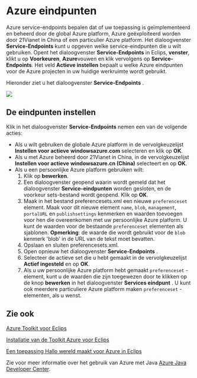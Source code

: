 <properties
    pageTitle="Azure eindpunten"
    description="Beschrijving van de instellingen Azure-Service-eindpunt in de Toolkit Azure voor Eclips."
    services=""
    documentationCenter="java"
    authors="rmcmurray"
    manager="wpickett"
    editor=""/>

<tags
    ms.service="multiple"
    ms.workload="na"
    ms.tgt_pltfrm="multiple"
    ms.devlang="Java"
    ms.topic="article"
    ms.date="08/11/2016" 
    ms.author="robmcm"/>

<!-- Legacy MSDN URL = https://msdn.microsoft.com/library/azure/dn268600.aspx -->

# <a name="azure-service-endpoints"></a>Azure eindpunten #

Azure service-endpoints bepalen dat of uw toepassing is geïmplementeerd en beheerd door de global Azure platform, Azure geëxploiteerd worden door 21Vianet in China of een particulier Azure platform. Het dialoogvenster **Service-Endpoints** kunt u opgeven welke service-eindpunten die u wilt gebruiken. Opent het dialoogvenster **Service-Endpoints** in Eclips, **venster**, klikt u op **Voorkeuren**, **Azure**vouwen en klik vervolgens op **Service-Endpoints**. Het veld **Actieve instellen** bepaalt u welke Azure eindpunten voor de Azure projecten in uw huidige werkruimte wordt gebruikt.

Hieronder ziet u het dialoogvenster **Service-Endpoints** .

![][ic719493]

## <a name="to-set-the-service-endpoints"></a>De eindpunten instellen ##

Klik in het dialoogvenster **Service-Endpoints** nemen een van de volgende acties:

* Als u wilt gebruiken de globale Azure platform in de vervolgkeuzelijst **Instellen voor actieve** **windowsazure.com** selecteren en klik op **OK**.
* Als u met Azure beheerd door 21Vianet in China, in de vervolgkeuzelijst **Instellen voor actieve** **windowsazure.cn (China)** selecteert en op **OK**.
* Als u een persoonlijke Azure platform gebruiken wilt:
    1. Klik op **bewerken**.
    2. Een dialoogvenster geopend waarin wordt gemeld dat het dialoogvenster **Service-eindpunten** worden gesloten, en de voorkeur sets-bestand wordt geopend. Klik op **OK**.
    3. Maak in het bestand preferencesets.xml een nieuwe `preferenceset` element. Maak voor dit nieuwe element `name`, `blob`, `management`, `portalURL` en `publishsettings` kenmerken en waarden toevoegen voor hen die overeenkomen met uw persoonlijke Azure platform. U kunt de waarden voor de bestaande `preferenceset` elementen als sjablonen. **Opmerking**: de waarde die wordt gebruikt voor de `blob` kenmerk 'blob' in de URL van de tekst moet bevatten.
    4. Opslaan en sluiten preferencesets.xml.
    5. Open opnieuw het dialoogvenster **Service-Endpoints** .
    6. Selecteer de actieve set die u hebt gemaakt in de vervolgkeuzelijst **Actief ingesteld** en op **OK**.
    7. Als u uw persoonlijke Azure platform hebt gemaakt `preferenceset` -element, kunt u de waarden die zijn toegewezen door te klikken op de knop **bewerken** in het dialoogvenster **Services eindpunt** . U kunt ook meerdere particuliere Azure platform maken `preferenceset` -elementen, als u wenst.

## <a name="see-also"></a>Zie ook ##

[Azure Toolkit voor Eclips][]

[Installatie van de Toolkit Azure voor Eclips][] 

[Een toepassing Hallo wereld maakt voor Azure in Eclips][]

Zie voor meer informatie over het gebruik van Azure met Java [Azure Java Developer Center][].

<!-- URL List -->

[Azure Java Developer Center]: http://go.microsoft.com/fwlink/?LinkID=699547
[Azure Toolkit voor Eclips]: http://go.microsoft.com/fwlink/?LinkID=699529
[Een toepassing Hallo wereld maakt voor Azure in Eclips]: http://go.microsoft.com/fwlink/?LinkID=699533
[Installatie van de Toolkit Azure voor Eclips]: http://go.microsoft.com/fwlink/?LinkId=699546

<!-- IMG List -->

[ic719493]: ./media/azure-toolkit-for-eclipse-azure-service-endpoints/ic719493.png
